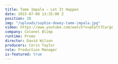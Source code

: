 ```yaml
---
title: Tame Impala — Let It Happen
date: 2015-07-08 13:35:00 Z
position: 28
img: "/uploads/sophie-dewey-tame-impala.jpg"
video: https://www.youtube.com/watch?v=pFptt7Cargc
company: Colonel Blimp
runtime: Promo
director: David Wilson
producers: Corin Taylor
role: Production Manager
is-featured: true
---
```


